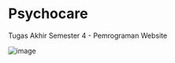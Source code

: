 # Psychocare
Tugas Akhir Semester 4 - Pemrograman Website

![image](https://github.com/keziahpn/psychocare/assets/119906657/9d2d8176-ce3c-4340-ba89-92355a1b52e2)

